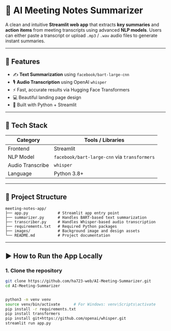 # 🧠 AI Meeting Notes Summarizer

A clean and intuitive **Streamlit web app** that extracts **key summaries** and **action items** from meeting transcripts using advanced **NLP models**. Users can either paste a transcript or upload `.mp3` / `.wav` audio files to generate instant summaries.

---

## 🚀 Features

- ✍️ **Text Summarization** using `facebook/bart-large-cnn`
- 🎙️ **Audio Transcription** using OpenAI `whisper`
- ⚡ Fast, accurate results via Hugging Face Transformers
- 💻 Beautiful landing page design
- 📲 Built with Python + Streamlit

---

## 🧰 Tech Stack

| Category        | Tools / Libraries                        |
|-----------------|-------------------------------------------|
| Frontend        | Streamlit                                |
| NLP Model       | `facebook/bart-large-cnn` via `transformers` |
| Audio Transcribe| `whisper`                                 |
| Language        | Python 3.8+                               |

---
## 📁 Project Structure

```
meeting-notes-app/
├── app.py             # Streamlit app entry point
├── summarizer.py      # Handles BART-based text summarization
├── transcriber.py     # Handles Whisper-based audio transcription
├── requirements.txt   # Required Python packages
├── images/            # Background image and design assets
└── README.md          # Project documentation
```

---
## ▶️ How to Run the App Locally

### 1. Clone the repository

```bash
git clone https://github.com/ha723-web/AI-Meeting-Summarizer.git
cd AI-Meeting-Summarizer


python3 -m venv venv
source venv/bin/activate      # For Windows: venv\Scripts\activate
pip install -r requirements.txt
pip install transformers
pip install git+https://github.com/openai/whisper.git
streamlit run app.py

